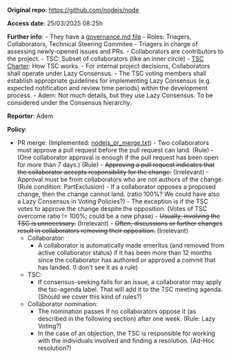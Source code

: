 **Original repo**: https://github.com/nodejs/node

**Access date**: 25/03/2025 08:25h

**Further info**: 
    - They have a [governance.md file](https://github.com/nodejs/node/blob/main/GOVERNANCE.md)
    - Roles: Triagers, Collaborators, Technical Steering Commitee
        - Triagers in charge of assessing newly-opened issues and PRs.
        - Collaborators are contributors to the project.
        - TSC: Subset of collaborators (like an inner circle)
    - [TSC Charter](https://github.com/nodejs/TSC/blob/dc5595efcf09ceddb5cff01dce1518951f85df33/TSC-Charter.md): How TSC works.
        - For internal project decisions, Collaborators shall operate under Lazy Consensus. 
        - The TSC voting members shall establish appropriate guidelines for implementing Lazy Consensus (e.g. expected notification and review time periods) within the development process.
        - Adem: Not much details, but they use Lazy Consensus. To be considered under the Consensus hierarchy.

**Reporter**: Adem

**Policy**: 
  - PR merge: (Implemented: [nodejs_pr_merge.txt](../../valid_examples/real_world/nodejs_pr_merge.txt))
        - Two collaborators must approve a pull request before the pull request can land. (Rule)
        - (One collaborator approval is enough if the pull request has been open for more than 7 days.) (Rule)
        - ~~Approving a pull request indicates that the collaborator accepts responsibility for the change.~~ (Irrelevant)
        - Approval must be from collaborators who are not authors of the change.(Rule condition: PartExclusion)
        - If a collaborator opposes a proposed change, then the change cannot land. (ratio 100%? We could have also a Lazy Consensus in Voting Policies?)
        - The exception is if the TSC votes to approve the change despite the opposition. (Votes of TSC overcome ratio != 100%; could be a new phase)
        - ~~Usually, involving the TSC is unnecessary.~~ (Irrelevant)
        - ~~Often, discussions or further changes result in collaborators removing their opposition.~~ (Irrelevant)
    - Collaborator:
        - A collaborator is automatically made emeritus (and removed from active collaborator status) if it has been more than 12 months since the collaborator has authored or approved a commit that has landed. (I don't see it as a rule)
    - TSC:
        - If consensus-seeking fails for an issue, a collaborator may apply the tsc-agenda label. That will add it to the TSC meeting agenda. (Should we cover this kind of rules?)
    - Collaborator nomination:
        - The nomination passes if no collaborators oppose it (as described in the following section) after one week. (Rule: Lazy Voting?)
        - In the case of an objection, the TSC is responsible for working with the individuals involved and finding a resolution. (Ad-Hoc resolution?)
